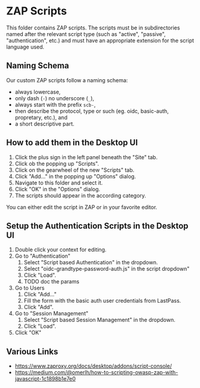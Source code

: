 <!--
SPDX-FileCopyrightText: the secureCodeBox authors

SPDX-License-Identifier: Apache-2.0
-->

# ZAP Scripts

This folder contains ZAP scripts. The scripts must be in subdirectories named after the
relevant script type (such as "active", "passive", "authentication", etc.) and must have
an appropriate extension for the script language used.

## Naming Schema

Our custom ZAP scripts follow a naming schema:

- always lowercase,
- only dash (`-`) no underscore (`_`),
- always start with the prefix `scb-`,
- then describe the protocol, type or such (eg. oidc, basic-auth, propretary, etc.), and
- a short descriptive part.

## How to add them in the Desktop UI

1. Click the plus sign in the left panel beneath the "Site" tab.
2. Click ob the popping up "Scripts".
3. Click on the gearwheel of the new "Scripts" tab.
4. Click "Add..." in the popping up "Options" dialog.
5. Navigate to this folder and select it.
6. Click "OK" in the "Options" dialog.
7. The scripts should appear in the according category.

You can either edit the script in ZAP or in your favorite editor.

## Setup the Authentication Scripts in the Desktop UI

1. Double click your context for editing.
2. Go to "Authentication"
   1. Select "Script based Authentication" in the dropdown.
   2. Select "oidc-grandtype-password-auth.js" in the script dropdown"
   3. Click "Load".
   4. TODO doc the params
3. Go to Users
   1. Click "Add..."
   2. Fill the form with the basic auth user credentials from LastPass.
   3. Click "Add".
4. Go to "Session Management"
   1. Select "Script based Session Management" in the dropdown.
   2. Click "Load".
5. Click "OK"

## Various Links

- <https://www.zaproxy.org/docs/desktop/addons/script-console/>
- <https://medium.com/@omerlh/how-to-scripting-owasp-zap-with-javascript-1c1898b1e7e0>
